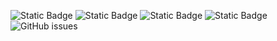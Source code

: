 ![Static Badge](https://img.shields.io/badge/blacklists-61-000000) ![Static Badge](https://img.shields.io/badge/blacklisted-2981910-cc0000) ![Static Badge](https://img.shields.io/badge/whitelisted-2254-00CC00) ![Static Badge](https://img.shields.io/badge/streaming_blacklist-28107-000000) ![GitHub issues](https://img.shields.io/github/issues/fabriziosalmi/blacklists)
